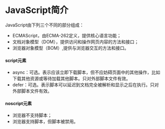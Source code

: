 # JavaScript简介

JavaScript由下列三个不同的部分组成：

* ECMAScript，由ECMA-262定义，提供核心语言功能；
* 文档对象模型（DOM），提供访问和操作网页内容的方法和接口；
* 浏览器对象模型（BOM）,提供与浏览器交互的方法和接口。

#### script元素

* async：可选。表示应该立即下载脚本，但不应妨碍页面中的其他操作，比如下载其他资源或等待加载其他脚本。只对外部脚本文件有效。
* defer：可选。表示脚本可以延迟到文档完全被解析和显示之后在执行。只对外部脚本文件有效。

#### noscript元素

* 浏览器不支持脚本；
* 浏览器支持脚本，但脚本被禁用。



